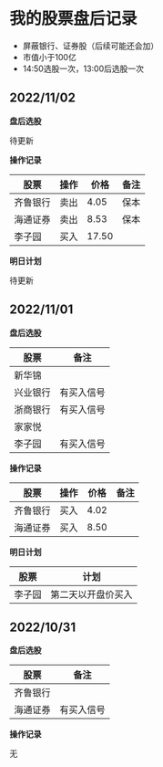 # 我的股票盘后记录

- 屏蔽银行、证券股（后续可能还会加）
- 市值小于100亿
- 14:50选股一次，13:00后选股一次

## 2022/11/02

**盘后选股**

待更新

**操作记录**

| 股票 | 操作 | 价格 | 备注 |
| -------- | ---- | ---- | ---- |
| 齐鲁银行 | 卖出 | 4.05 | 保本 |
| 海通证券 | 卖出 | 8.53 | 保本 |
| 李子园 | 买入 | 17.50 |  |

**明日计划**

待更新

## 2022/11/01

**盘后选股**

| 股票 | 备注       |
| -------- | ---------- |
| 新华锦   |            |
| 兴业银行 | 有买入信号 |
| 浙商银行 | 有买入信号 |
| 家家悦   |            |
| 李子园   | 有买入信号 |

**操作记录**

| 股票 | 操作 | 价格 | 备注 |
| -------- | ---- | ---- | ---- |
| 齐鲁银行 | 买入 | 4.02 |      |
| 海通证券 | 买入 | 8.50 |      |

**明日计划**

| 股票 | 计划 |
| -------- | ------------------ |
| 李子园   | 第二天以开盘价买入 |


## 2022/10/31

**盘后选股**

| 股票 | 备注       |
| -------- | ---------- |
| 齐鲁银行 |            |
| 海通证券 | 有买入信号 |

**操作记录**

无

